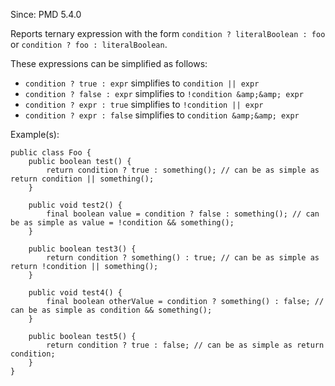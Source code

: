 Since: PMD 5.4.0

Reports ternary expression with the form `condition ? literalBoolean : foo`
or `condition ? foo : literalBoolean`.

These expressions can be simplified as follows:
* `condition ? true : expr` simplifies to `condition || expr`
* `condition ? false : expr` simplifies to `!condition &amp;&amp; expr`
* `condition ? expr : true` simplifies to `!condition || expr`
* `condition ? expr : false` simplifies to `condition &amp;&amp; expr`

Example(s):
```
public class Foo {
    public boolean test() {
        return condition ? true : something(); // can be as simple as return condition || something();
    }

    public void test2() {
        final boolean value = condition ? false : something(); // can be as simple as value = !condition && something();
    }

    public boolean test3() {
        return condition ? something() : true; // can be as simple as return !condition || something();
    }

    public void test4() {
        final boolean otherValue = condition ? something() : false; // can be as simple as condition && something();
    }

    public boolean test5() {
        return condition ? true : false; // can be as simple as return condition;
    }
}
```
